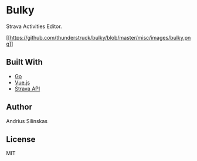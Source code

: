# Bulky

Strava Activities Editor.

[[https://github.com/thunderstruck/bulky/blob/master/misc/images/bulky.png]]

## Built With

* [Go](https://golang.org/)
* [Vue.js](https://vuejs.org/)
* [Strava API](http://developers.strava.com/)

## Author

Andrius Silinskas

## License

MIT
